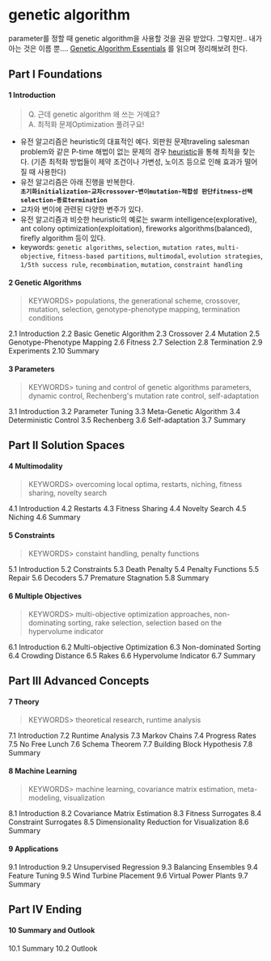 # genetic algorithm

parameter를 정할 때 genetic algorithm을 사용할 것을 권유 받았다.
그렇지만.. 내가 아는 것은 이름 뿐.... [Genetic Algorithm Essentials](https://link.springer.com/book/10.1007%2F978-3-319-52156-5) 를 읽으며 정리해보려 한다.

## Part I Foundations
#### 1 Introduction
> Q. 근데 genetic algorithm 왜 쓰는 거예요? <br>
A. 최적화 문제Optimization 풀려구요!

- 유전 알고리즘은 heuristic의 대표적인 예다. 외판원 문제traveling salesman problem와 같은 P-time 해법이 없는 문제의 경우 [heuristic](https://github.com/codingbowoo/codingbowoo-resource/blob/master/stack/heuristic.md)을 통해 최적을 찾는다. (기존 최적화 방법들이 제약 조건이나 가변성, 노이즈 등으로 인해 효과가 떨어질 때 사용한다)
- 유전 알고리즘은 아래 진행을 반복한다.<br>
**```초기화initialization```-```교차crossover```-```변이mutation```-```적합성 판단fitness```-```선택selection```-```종료termination```**
- 교차와 변이에 관련된 다양한 변주가 있다.
- 유전 알고리즘과 비슷한 heuristic의 예로는 swarm intelligence(explorative),  ant colony optimization(exploitation), fireworks algorithms(balanced), firefly algorithm 등이 있다. 
- keywords: ```genetic algorithms```, ```selection```, ```mutation rates```, ```multi-objective```, ```fitness-based partitions```, ```multimodal```, ```evolution strategies```, ```1/5th success rule```, ```recombination```, ```mutation```, ```constraint handling```

#### 2 Genetic Algorithms 
> KEYWORDS> populations, the generational scheme, crossover, mutation, selection, genotype-phenotype mapping, termination conditions

2.1 Introduction 
2.2 Basic Genetic Algorithm
2.3 Crossover
2.4 Mutation
2.5 Genotype-Phenotype Mapping 
2.6 Fitness 
2.7 Selection
2.8 Termination 
2.9 Experiments 
2.10 Summary 

#### 3 Parameters
> KEYWORDS> tuning and control of genetic algorithms parameters, dynamic control, Rechenberg's mutation rate control, self-adaptation

3.1 Introduction 
3.2 Parameter Tuning 
3.3 Meta-Genetic Algorithm 
3.4 Deterministic Control 
3.5 Rechenberg
3.6 Self-adaptation 
3.7 Summary 

## Part II Solution Spaces
#### 4 Multimodality 
> KEYWORDS> overcoming local optima, restarts, niching, fitness sharing, novelty search

4.1 Introduction 
4.2 Restarts
4.3 Fitness Sharing 
4.4 Novelty Search 
4.5 Niching
4.6 Summary 

#### 5 Constraints
> KEYWORDS> constaint handling, penalty functions

5.1 Introduction 
5.2 Constraints 
5.3 Death Penalty 
5.4 Penalty Functions 
5.5 Repair
5.6 Decoders
5.7 Premature Stagnation 
5.8 Summary 

#### 6 Multiple Objectives 
> KEYWORDS> multi-objective optimization approaches, non-dominating sorting, rake selection, selection based on the hypervolume indicator

6.1 Introduction 
6.2 Multi-objective Optimization 
6.3 Non-dominated Sorting
6.4 Crowding Distance 
6.5 Rakes 
6.6 Hypervolume Indicator 
6.7 Summary 

## Part III Advanced Concepts
#### 7 Theory 
> KEYWORDS> theoretical research, runtime analysis

7.1 Introduction 
7.2 Runtime Analysis 
7.3 Markov Chains
7.4 Progress Rates 
7.5 No Free Lunch 
7.6 Schema Theorem 
7.7 Building Block Hypothesis
7.8 Summary 

#### 8 Machine Learning 
> KEYWORDS> machine learning, covariance matrix estimation, meta-modeling, visualization

8.1 Introduction 
8.2 Covariance Matrix Estimation
8.3 Fitness Surrogates
8.4 Constraint Surrogates 
8.5 Dimensionality Reduction for Visualization 
8.6 Summary 

#### 9 Applications
9.1 Introduction 
9.2 Unsupervised Regression 
9.3 Balancing Ensembles 
9.4 Feature Tuning 
9.5 Wind Turbine Placement 
9.6 Virtual Power Plants
9.7 Summary 

## Part IV Ending
#### 10 Summary and Outlook 
10.1 Summary 
10.2 Outlook
